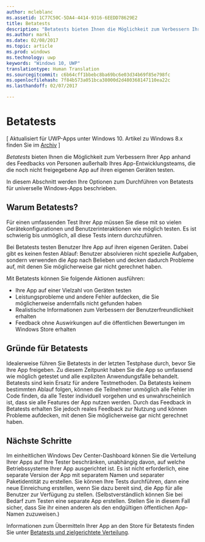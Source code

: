 ```yaml
---
author: mcleblanc
ms.assetid: 1C77C50C-5DA4-4414-9316-6EEDD78629E2
title: Betatests
description: "Betatests bieten Ihnen die Möglichkeit zum Verbessern Ihrer App anhand des Feedbacks von Personen außerhalb Ihres App-Entwicklungsteams, die die noch nicht freigegebene App auf ihren eigenen Geräten testen."
ms.author: markl
ms.date: 02/08/2017
ms.topic: article
ms.prod: windows
ms.technology: uwp
keywords: "Windows 10, UWP"
translationtype: Human Translation
ms.sourcegitcommit: c6b64cff1bbebc8ba69bc6e03d34b69f85e798fc
ms.openlocfilehash: 7f84b573a051bca38000d2d480368147110ea22c
ms.lasthandoff: 02/07/2017

---
```

# <a name="beta-testing"></a>Betatests

\[ Aktualisiert für UWP-Apps unter Windows 10. Artikel zu Windows 8.x finden Sie im [Archiv](http://go.microsoft.com/fwlink/p/?linkid=619132) \]


*Betatests* bieten Ihnen die Möglichkeit zum Verbessern Ihrer App anhand des Feedbacks von Personen außerhalb Ihres App-Entwicklungsteams, die die noch nicht freigegebene App auf ihren eigenen Geräten testen.

In diesem Abschnitt werden Ihre Optionen zum Durchführen von Betatests für universelle Windows-Apps beschrieben.

## <a name="why-beta-test"></a>Warum Betatests?

Für einen umfassenden Test Ihrer App müssen Sie diese mit so vielen Gerätekonfigurationen und Benutzerinteraktionen wie möglich testen. Es ist schwierig bis unmöglich, all diese Tests intern durchzuführen.

Bei Betatests testen Benutzer Ihre App auf ihren eigenen Geräten. Dabei gibt es keinen festen Ablauf: Benutzer absolvieren nicht spezielle Aufgaben, sondern verwenden die App nach Belieben und decken dadurch Probleme auf, mit denen Sie möglicherweise gar nicht gerechnet haben.

Mit Betatests können Sie folgende Aktionen ausführen:

-   Ihre App auf einer Vielzahl von Geräten testen
-   Leistungsprobleme und andere Fehler aufdecken, die Sie möglicherweise andernfalls nicht gefunden haben
-   Realistische Informationen zum Verbessern der Benutzerfreundlichkeit erhalten
-   Feedback ohne Auswirkungen auf die öffentlichen Bewertungen im Windows Store erhalten

## <a name="when-to-beta-test"></a>Gründe für Betatests

Idealerweise führen Sie Betatests in der letzten Testphase durch, bevor Sie Ihre App freigeben. Zu diesem Zeitpunkt haben Sie die App so umfassend wie möglich getestet und alle expliziten Anwendungsfälle behandelt. Betatests sind kein Ersatz für andere Testmethoden. Da Betatests keinem bestimmten Ablauf folgen, können die Teilnehmer unmöglich alle Fehler im Code finden, da alle Tester individuell vorgehen und es unwahrscheinlich ist, dass sie alle Features der App nutzen werden. Durch das Feedback in Betatests erhalten Sie jedoch reales Feedback zur Nutzung und können Probleme aufdecken, mit denen Sie möglicherweise gar nicht gerechnet haben.

## <a name="next-steps"></a>Nächste Schritte

Im einheitlichen Windows Dev Center-Dashboard können Sie die Verteilung Ihrer Apps auf Ihre Tester beschränken, unabhängig davon, auf welche Betriebssysteme Ihrer App ausgerichtet ist. Es ist nicht erforderlich, eine separate Version der App mit separatem Namen und separater Paketidentität zu erstellen. Sie können Ihre Tests durchführen, dann eine neue Einreichung erstellen, wenn Sie dazu bereit sind, die App für alle Benutzer zur Verfügung zu stellen. (Selbstverständlich können Sie bei Bedarf zum Testen eine separate App erstellen. Stellen Sie in diesem Fall sicher, dass Sie ihr einen anderen als den endgültigen öffentlichen App-Namen zuzuweisen.)

Informationen zum Übermitteln Ihrer App an den Store für Betatests finden Sie unter [Betatests und zielgerichtete Verteilung](https://msdn.microsoft.com/library/windows/apps/Mt185377).

 

 





